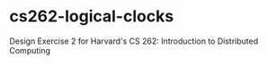# cs262-logical-clocks
Design Exercise 2 for Harvard's CS 262: Introduction to Distributed Computing
